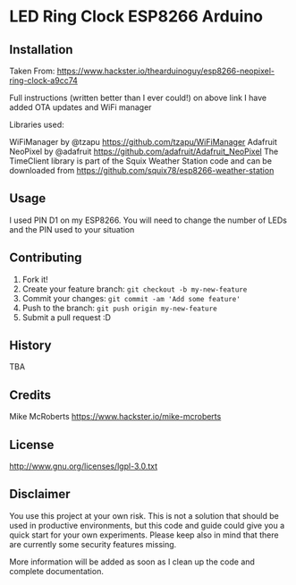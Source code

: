 # LED Ring Clock ESP8266 Arduino



## Installation

Taken From: https://www.hackster.io/thearduinoguy/esp8266-neopixel-ring-clock-a9cc74

Full instructions (written better than I ever could!) on above link
I have added OTA updates and WiFi manager

Libraries used:

WiFiManager by @tzapu https://github.com/tzapu/WiFiManager
Adafruit NeoPixel by @adafruit https://github.com/adafruit/Adafruit_NeoPixel
The TimeClient library is part of the Squix Weather Station code and can be downloaded from https://github.com/squix78/esp8266-weather-station

## Usage

I used PIN D1 on my ESP8266. You will need to change the number of LEDs and the PIN used to your situation

## Contributing

1. Fork it!
2. Create your feature branch: `git checkout -b my-new-feature`
3. Commit your changes: `git commit -am 'Add some feature'`
4. Push to the branch: `git push origin my-new-feature`
5. Submit a pull request :D

## History

TBA

## Credits

Mike McRoberts https://www.hackster.io/mike-mcroberts

## License

http://www.gnu.org/licenses/lgpl-3.0.txt

## Disclaimer

You use this project at your own risk. This is not a solution that should be used in productive environments, but this code and guide could give you a quick start for your own experiments. Please keep also in mind that there are currently some security features missing.

More information will be added as soon as I clean up the code and complete documentation.
